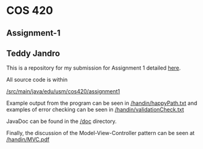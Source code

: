 # COS 420
## Assignment-1
## Teddy Jandro
This is a repository for my submission for Assignment 1 detailed [here](http://www.cs.usm.maine.edu/~macleod/courses/cos420/Spring2018/Assignment1.html). 

All source code is within 

[/src/main/java/edu/usm/cos420/assignment1](src/main/java/edu/usm/cos420/assignment1)

Example output from the program can be seen in [/handin/happyPath.txt](handin/happyPath.txt)
and examples of error checking can be seen in [/handin/validationCheck.txt](handin/validationCheck.txt)

JavaDoc can be found in the [/doc](doc) directory.

Finally, the discussion of the Model-View-Controller pattern can be seen at [/handin/MVC.pdf](handin/MVC.pdf)
